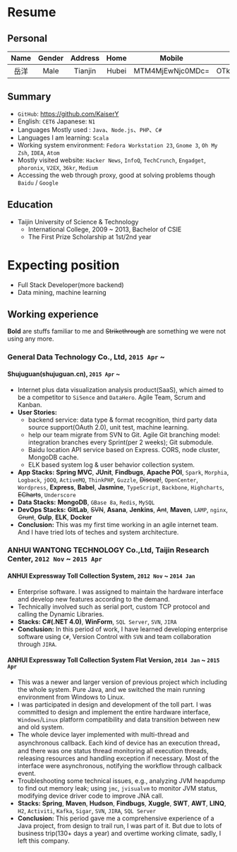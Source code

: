 # Resume

## Personal
| Name | Gender | Address  | Home | Mobile | Email |
|:----:|:---:|:------:|:----:|:----:|:----:|
| 岳洋 | Male | Tianjin | Hubei | MTM4MjEwNjc0MDc= | OTk1MTM3MzAyQHFxLmNvbQ== |

## Summary
* `GitHub`: https://github.com/KaiserY
* English: `CET6` Japanese: `N1`
* Languages Mostly used : `Java`、`Node.js`、`PHP`、`C#`
* Languages I am learning: `Scala`
* Working system environment: `Fedora Workstation 23`, `Gnome 3`, `Oh My Zsh`, `IDEA`, `Atom`
* Mostly visited website: `Hacker News`, `InfoQ`, `TechCrunch`, `Engadget`, `phoronix`, `V2EX`, `36kr`, `Medium`
* Accessing the web through proxy, good at solving problems though `Baidu` / `Google`

## Education
* Taijin University of Science & Technology
  * International College, 2009 ~ 2013, Bachelor of CSIE
  * The First Prize Scholarship at 1st/2nd year

# Expecting position
* Full Stack Developer(more backend)
* Data mining, machine learning

## Working experience
**Bold** are stuffs familiar to me and ~~Strikethrough~~ are something we were not using any more.
### General Data Technology Co., Ltd, `2015 Apr` ~
#### Shujuguan(shujuguan.cn), `2015 Apr` ~
* Internet plus data visualization analysis product(SaaS), which aimed to be a competitor to `SiSence` and `DataHero`. Agile Team, Scrum and Kanban.
* **User Stories:**
  * backend service: data type & format recognition, third party data source support(OAuth 2.0), unit test, machine learning.
  * help our team migrate from SVN to Git. Agile Git branching model: integration branches every Sprint(per 2 weeks); Git submodule.
  * Baidu location API service based on Express. CORS, node cluster, MongoDB cache.
  * ELK based system log & user behavior collection system.
* **App Stacks:** **Spring MVC**, **JUnit**, **Findbugs**, **Apache POI**, `Spark`, `Morphia`, `Logback`, `jOOQ`, `ActiveMQ`, `ThinkPHP`, `Guzzle`, ~~Discuz!~~, `OpenCenter`, `Wordpress`, **Express**, **Babel**, **Jasmine**, `TypeScript`, `Backbone`, `Highcharts`, ~~ECharts~~, `Underscore`
* **Data Stacks:** **MongoDB**, `GBase 8a`, `Redis`, `MySQL`
* **DevOps Stacks:** **GitLab**, ~~SVN~~, **Asana**, **Jenkins**, ~~Ant~~, **Maven**, `LAMP`, `nginx`, ~~Grunt~~, **Gulp**, **ELK**, **Docker**
* **Conclusion:** This was my first time working in an agile internet team. And I have tried lots of teches and system architecture.

### ANHUI WANTONG TECHNOLOGY Co.,Ltd, Taijin Research Center, `2012 Nov` ~ `2015 Apr`
#### ANHUI Expressway Toll Collection System, `2012 Nov` ~ `2014 Jan`
* Enterprise software. I was assigned to maintain the hardware interface and develop new features according to the demand.
* Technically involved such as serial port, custom TCP protocol and calling the Dynamic Libraries.
* **Stacks:** **C#(.NET 4.0)**, **WinForm**, `SQL Server`, `SVN`, `JIRA`
* **Conclusion:** In this period of work, I have learned developing enterprise software using `C#`, Version Control with `SVN` and team collaboration through `JIRA`.

#### ANHUI Expressway Toll Collection System Flat Version, `2014 Jan` ~ `2015 Apr`
* This was a newer and larger version of previous project which including the whole system. Pure Java, and we switched the main running environment from Windows to Linux.
* I was participated in design and development of the toll part. I was committed to design and implement the entire hardware interface, `Windows`/`Linux` platform compatibility and data transition between new and old system.
* The whole device layer implemented with multi-thread and asynchronous callback. Each kind of device has an execution thread，and there was one status thread monitoring all execution threads, releasing resources and handling exception if necessary. Most of the interface were asynchronous, notifying the workflow through callback event.
* Troubleshooting some technical issues, e.g., analyzing JVM heapdump to find out memory leak; using `jmc`, `jvisualvm` to monitor JVM status, modifying device driver code to improve JNA call.
* **Stacks:** **Spring**, **Maven**, **Hudson**, **Findbugs**, **Xuggle**, **SWT**, **AWT**, **LINQ**, `H2`, `Activiti`, `Kafka`, `Sigar`, `SVN`, `JIRA`, `SQL Server`
* **Conclusion:** This period gave me a comprehensive experience of a Java project, from design to trail run, I was part of it. But due to lots of business trip(130+ days a year) and overtime working climate, sadly, I left this company.
